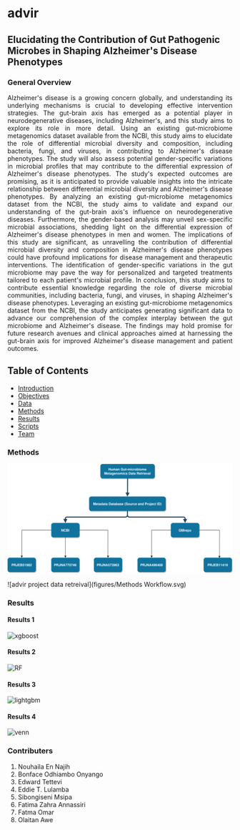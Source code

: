 # advir
## Elucidating the Contribution of Gut Pathogenic Microbes in Shaping Alzheimer's Disease Phenotypes 

### General Overview

<p align="justify"> Alzheimer's disease is a growing concern globally, and understanding its underlying mechanisms is crucial to developing effective intervention strategies. The gut-brain axis has emerged as a potential player in neurodegenerative diseases, including Alzheimer's, and this study aims to explore its role in more detail.
Using an existing gut-microbiome metagenomics dataset available from the NCBI, this study aims to elucidate the role of differential microbial diversity and composition, including bacteria, fungi, and viruses, in contributing to Alzheimer's disease phenotypes. The study will also assess potential gender-specific variations in microbial profiles that may contribute to the differential expression of Alzheimer's disease phenotypes.
The study's expected outcomes are promising, as it is anticipated to provide valuable insights into the intricate relationship between differential microbial diversity and Alzheimer's disease phenotypes. By analyzing an existing gut-microbiome metagenomics dataset from the NCBI, the study aims to validate and expand our understanding of the gut-brain axis's influence on neurodegenerative diseases. Furthermore, the gender-based analysis may unveil sex-specific microbial associations, shedding light on the differential expression of Alzheimer's disease phenotypes in men and women.
The implications of this study are significant, as unravelling the contribution of differential microbial diversity and composition in Alzheimer's disease phenotypes could have profound implications for disease management and therapeutic interventions. The identification of gender-specific variations in the gut microbiome may pave the way for personalized and targeted treatments tailored to each patient's microbial profile.
In conclusion, this study aims to contribute essential knowledge regarding the role of diverse microbial communities, including bacteria, fungi, and viruses, in shaping Alzheimer's disease phenotypes. Leveraging an existing gut-microbiome metagenomics dataset from the NCBI, the study anticipates generating significant data to advance our comprehension of the complex interplay between the gut microbiome and Alzheimer's disease. The findings may hold promise for future research avenues and clinical approaches aimed at harnessing the gut-brain axis for improved Alzheimer's disease management and patient outcomes.  </p> 

## Table of Contents
- [Introduction](#Introduction)
- [Objectives](#Objectives)
- [Data](#Data)
- [Methods](#Methods)
- [Results](#Results)
- [Scripts](#Scripts)
- [Team](#Team)
  

### Methods

![advir project data retreival](figures/Data.Retreival.Workflow.svg) 

![advir project data retreival](figures/Methods Workflow.svg) 


### Results
#### Results 1
![xgboost](output/1.png)
#### Results 2
![RF](output/2.png)
#### Results 3
![lightgbm](output/3.png)
#### Results 4
![venn](figures/4.png)


### Contributers
1. Nouhaila En Najih
2. Bonface Odhiambo Onyango
3. Edward Tettevi
4. Eddie T. Lulamba
5. Sibongiseni Msipa
6. Fatima Zahra Annassiri 
7. Fatma Omar
8. Olaitan Awe

